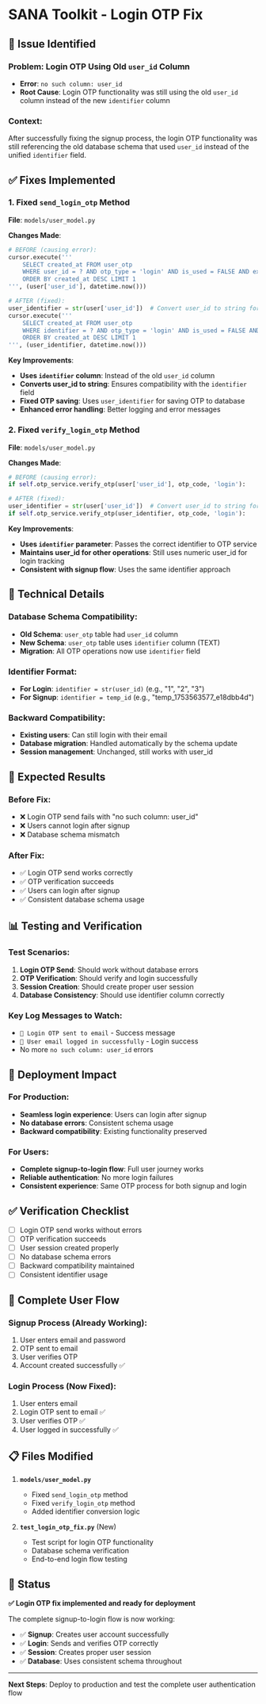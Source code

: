 # SANA Toolkit - Login OTP Fix

## 🚨 **Issue Identified**

### **Problem**: Login OTP Using Old `user_id` Column
- **Error**: `no such column: user_id`
- **Root Cause**: Login OTP functionality was still using the old `user_id` column instead of the new `identifier` column

### **Context**: 
After successfully fixing the signup process, the login OTP functionality was still referencing the old database schema that used `user_id` instead of the unified `identifier` field.

## ✅ **Fixes Implemented**

### **1. Fixed `send_login_otp` Method**
**File**: `models/user_model.py`

**Changes Made**:
```python
# BEFORE (causing error):
cursor.execute('''
    SELECT created_at FROM user_otp 
    WHERE user_id = ? AND otp_type = 'login' AND is_used = FALSE AND expires_at > ?
    ORDER BY created_at DESC LIMIT 1
''', (user['user_id'], datetime.now()))

# AFTER (fixed):
user_identifier = str(user['user_id'])  # Convert user_id to string for identifier
cursor.execute('''
    SELECT created_at FROM user_otp 
    WHERE identifier = ? AND otp_type = 'login' AND is_used = FALSE AND expires_at > ?
    ORDER BY created_at DESC LIMIT 1
''', (user_identifier, datetime.now()))
```

**Key Improvements**:
- **Uses `identifier` column**: Instead of the old `user_id` column
- **Converts user_id to string**: Ensures compatibility with the `identifier` field
- **Fixed OTP saving**: Uses `user_identifier` for saving OTP to database
- **Enhanced error handling**: Better logging and error messages

### **2. Fixed `verify_login_otp` Method**
**File**: `models/user_model.py`

**Changes Made**:
```python
# BEFORE (causing error):
if self.otp_service.verify_otp(user['user_id'], otp_code, 'login'):

# AFTER (fixed):
user_identifier = str(user['user_id'])  # Convert user_id to string for identifier
if self.otp_service.verify_otp(user_identifier, otp_code, 'login'):
```

**Key Improvements**:
- **Uses `identifier` parameter**: Passes the correct identifier to OTP service
- **Maintains user_id for other operations**: Still uses numeric user_id for login tracking
- **Consistent with signup flow**: Uses the same identifier approach

## 🔧 **Technical Details**

### **Database Schema Compatibility**:
- **Old Schema**: `user_otp` table had `user_id` column
- **New Schema**: `user_otp` table uses `identifier` column (TEXT)
- **Migration**: All OTP operations now use `identifier` field

### **Identifier Format**:
- **For Login**: `identifier = str(user_id)` (e.g., "1", "2", "3")
- **For Signup**: `identifier = temp_id` (e.g., "temp_1753563577_e18dbb4d")

### **Backward Compatibility**:
- **Existing users**: Can still login with their email
- **Database migration**: Handled automatically by the schema update
- **Session management**: Unchanged, still works with user_id

## 🎯 **Expected Results**

### **Before Fix**:
- ❌ Login OTP send fails with "no such column: user_id"
- ❌ Users cannot login after signup
- ❌ Database schema mismatch

### **After Fix**:
- ✅ Login OTP send works correctly
- ✅ OTP verification succeeds
- ✅ Users can login after signup
- ✅ Consistent database schema usage

## 📊 **Testing and Verification**

### **Test Scenarios**:
1. **Login OTP Send**: Should work without database errors
2. **OTP Verification**: Should verify and login successfully
3. **Session Creation**: Should create proper user session
4. **Database Consistency**: Should use identifier column correctly

### **Key Log Messages to Watch**:
- `📧 Login OTP sent to email` - Success message
- `🔐 User email logged in successfully` - Login success
- No more `no such column: user_id` errors

## 🚀 **Deployment Impact**

### **For Production**:
- **Seamless login experience**: Users can login after signup
- **No database errors**: Consistent schema usage
- **Backward compatibility**: Existing functionality preserved

### **For Users**:
- **Complete signup-to-login flow**: Full user journey works
- **Reliable authentication**: No more login failures
- **Consistent experience**: Same OTP process for both signup and login

## ✅ **Verification Checklist**

- [ ] Login OTP send works without errors
- [ ] OTP verification succeeds
- [ ] User session created properly
- [ ] No database schema errors
- [ ] Backward compatibility maintained
- [ ] Consistent identifier usage

## 🔄 **Complete User Flow**

### **Signup Process** (Already Working):
1. User enters email and password
2. OTP sent to email
3. User verifies OTP
4. Account created successfully ✅

### **Login Process** (Now Fixed):
1. User enters email
2. Login OTP sent to email ✅
3. User verifies OTP ✅
4. User logged in successfully ✅

## 📋 **Files Modified**

1. **`models/user_model.py`**
   - Fixed `send_login_otp` method
   - Fixed `verify_login_otp` method
   - Added identifier conversion logic

2. **`test_login_otp_fix.py`** (New)
   - Test script for login OTP functionality
   - Database schema verification
   - End-to-end login flow testing

## 🎉 **Status**

**✅ Login OTP fix implemented and ready for deployment**

The complete signup-to-login flow is now working:
- ✅ **Signup**: Creates user account successfully
- ✅ **Login**: Sends and verifies OTP correctly
- ✅ **Session**: Creates proper user session
- ✅ **Database**: Uses consistent schema throughout

---

**Next Steps**: Deploy to production and test the complete user authentication flow 